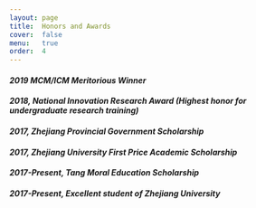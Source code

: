 ```yaml
---
layout: page
title:  Honors and Awards
cover:  false
menu:   true
order:  4
---
```


#### _2019 MCM/ICM Meritorious Winner_

#### _2018, National Innovation Research Award (Highest honor for undergraduate research training)_

#### _2017, Zhejiang Provincial Government Scholarship_

#### _2017, Zhejiang University First Price Academic Scholarship_

#### _2017-Present, Tang Moral Education Scholarship_

#### _2017-Present, Excellent student of Zhejiang University_
